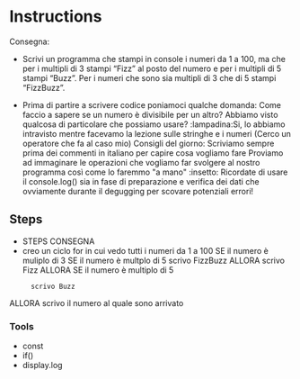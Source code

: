 # Instructions
Consegna:
- Scrivi un programma che stampi in console i numeri da 1 a 100, ma che  per i multipli di 3 stampi “Fizz” al posto del numero e per i multipli di 5 stampi “Buzz”. Per i numeri che sono sia multipli di 3 che di 5 stampi “FizzBuzz”.


- Prima di partire a scrivere codice poniamoci qualche domanda:
Come faccio a sapere se un numero è divisibile per un altro? Abbiamo visto qualcosa di particolare che possiamo usare?
:lampadina:Si, lo abbiamo intravisto mentre facevamo la lezione sulle stringhe e i numeri (Cerco un operatore che fa al caso mio)
Consigli del giorno:
Scriviamo sempre prima dei commenti in italiano per capire cosa vogliamo fare
Proviamo ad immaginare le operazioni che vogliamo far svolgere al nostro programma così come lo faremmo "a mano"
:insetto: Ricordate di usare il console.log() sia in fase di preparazione e verifica dei dati che ovviamente durante il degugging per scovare potenziali errori!

## Steps
- STEPS CONSEGNA
- creo un ciclo for in cui vedo tutti i numeri da 1 a 100
  SE il numero è muliplo di 3
    SE il numero è multplo di 5
        scrivo FizzBuzz
    ALLORA 
        scrivo Fizz
  ALLORA SE il numero è multiplo di 5 
    <!--pensandoci bene non serve... SE il numero è multiplo di 3 
        scrivo FizzBuzz
    ALLORA-->
        scrivo Buzz
 ALLORA
    scrivo il numero al quale sono arrivato

### Tools
- const
- if()
- display.log